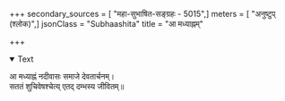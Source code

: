 +++
secondary_sources = [ "महा-सुभाषित-सङ्ग्रहः - 5015",]
meters = [ "अनुष्टुप् (श्लोक)",]
jsonClass = "Subhaashita"
title = "आ मध्याह्नम्"

+++

<details open><summary>Text</summary>

आ मध्याह्नं नदीवासः समाजे देवतार्चनम्।  
सततं शुचिवेषश्चेत्य् एतद् दम्भस्य जीवितम्॥
</details>
